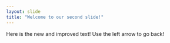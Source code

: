 ```yaml
---
layout: slide
title: "Welcome to our second slide!"
---
```

Here is the new and improved text!
Use the left arrow to go back!
